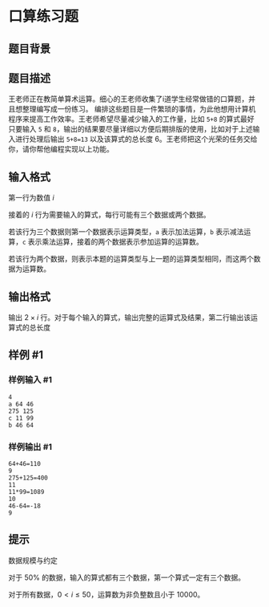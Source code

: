 # 口算练习题

## 题目背景



## 题目描述

王老师正在教简单算术运算。细心的王老师收集了i道学生经常做错的口算题，并且想整理编写成一份练习。 编排这些题目是一件繁琐的事情，为此他想用计算机程序来提高工作效率。王老师希望尽量减少输入的工作量，比如 $\texttt{5+8}$ 的算式最好只要输入 $\texttt 5$ 和 $\texttt 8$，输出的结果要尽量详细以方便后期排版的使用，比如对于上述输入进行处理后输出 $\texttt{5+8=13}$ 以及该算式的总长度 $6$。王老师把这个光荣的任务交给你，请你帮他编程实现以上功能。


## 输入格式

第一行为数值 $i$

接着的 $i$ 行为需要输入的算式，每行可能有三个数据或两个数据。

若该行为三个数据则第一个数据表示运算类型，$\texttt a$ 表示加法运算，$\texttt b$ 表示减法运算，$\texttt c$ 表示乘法运算，接着的两个数据表示参加运算的运算数。

若该行为两个数据，则表示本题的运算类型与上一题的运算类型相同，而这两个数据为运算数。

## 输出格式

输出 $2\times i$ 行。对于每个输入的算式，输出完整的运算式及结果，第二行输出该运算式的总长度


## 样例 #1

### 样例输入 #1
```
4
a 64 46
275 125
c 11 99
b 46 64
```

### 样例输出 #1

```
64+46=110
9
275+125=400
11
11*99=1089
10
46-64=-18
9
```

## 提示

数据规模与约定

对于 $50\%$ 的数据，输入的算式都有三个数据，第一个算式一定有三个数据。

对于所有数据，$0<i\leq 50$，运算数为非负整数且小于 $10000$。
